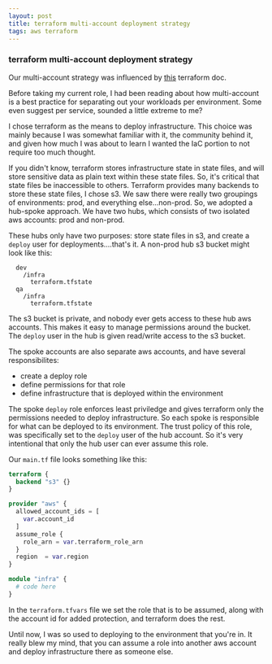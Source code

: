 ```yaml
---
layout: post
title: terraform multi-account deployment strategy
tags: aws terraform
---
```

### terraform multi-account deployment strategy
Our multi-account strategy was influenced by [this](https://www.terraform.io/docs/language/settings/backends/s3.html#multi-account-aws-architecture) terraform doc.

Before taking my current role, I had been reading about how multi-account is a best practice for separating out your workloads per environment. Some even suggest per service, sounded a little extreme to me?

I chose terraform as the means to deploy infrastructure. This choice was mainly because I was somewhat familiar with it, the community behind it, and given how much I was about to learn I wanted the IaC portion to not require too much thought.

If you didn't know, terraform stores infrastructure state in state files, and will store sensitive data as plain text within these state files. So, it's critical that state files be inaccessible to others. Terraform provides many backends to store these state files, I chose s3. We saw there were really two groupings of environments: prod, and everything else...non-prod. So, we adopted a hub-spoke approach. We have two hubs, which consists of two isolated aws accounts: prod and non-prod.

These hubs only have two purposes: store state files in s3, and create a `deploy` user for deployments....that's it. A non-prod hub s3 bucket might look like this:
```
  dev
    /infra
      terraform.tfstate
  qa
    /infra
      terraform.tfstate
```
The s3 bucket is private, and nobody ever gets access to these hub aws accounts. This makes it easy to manage permissions around the bucket. The `deploy` user in the hub is given read/write access to the s3 bucket.

The spoke accounts are also separate aws accounts, and have several responsibilites:
* create a deploy role
* define permissions for that role
* define infrastructure that is deployed within the environment

The spoke `deploy` role enforces least priviledge and gives terraform only the permissions needed to deploy infrastructure. So each spoke is responsible for what can be deployed to its environment. The trust policy of this role, was specifically set to the `deploy` user of the hub account. So it's very intentional that only the hub user can ever assume this role.

Our `main.tf` file looks something like this:
```terraform
terraform {
  backend "s3" {}
}

provider "aws" {
  allowed_account_ids = [
    var.account_id
  ]
  assume_role {
    role_arn = var.terraform_role_arn
  }
  region  = var.region
}

module "infra" {
  # code here
}
```

In the `terraform.tfvars` file we set the role that is to be assumed, along with the account id for added protection, and terraform does the rest.

Until now, I was so used to deploying to the environment that you're in. It really blew my mind, that you can assume a role into another aws account and deploy infrastructure there as someone else.
